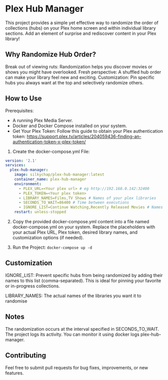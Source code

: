 # Plex Hub Manager

This project provides a simple yet effective way to randomize the order of collections (hubs) on your Plex home screen and within individual library sections. Add an element of surprise and rediscover content in your Plex library!

## Why Randomize Hub Order?

Break out of viewing ruts: Randomization helps you discover movies or shows you might have overlooked.
Fresh perspective: A shuffled hub order can make your library feel new and exciting.
Customization: Pin specific hubs you always want at the top and selectively randomize others.

## How to Use

Prerequisites:

- A running Plex Media Server.
- Docker and Docker Compose installed on your system.
- Get Your Plex Token:
Follow this guide to obtain your Plex authentication token: https://support.plex.tv/articles/204059436-finding-an-authentication-token-x-plex-token/

1. Create the docker-compose.yml File:

```yaml
version: '2.1'
services:
  plex-hub-manager:
    image: silkychap/plex-hub-manager:latest
    container_name: plex-hub-manager
    environment:
      - PLEX_URL=<Your plex url> # eg http://192.168.0.142:32400
      - PLEX_TOKEN=<Your plex token>
      - LIBRARY_NAMES=Films,TV Shows # Names of your plex libraries
      - SECONDS_TO_WAIT=86400 # Time between executions
      - IGNORE_LIST=Continue Watching,Recently Released Movies # Names of the collections you want the randomiser to ignore
    restart: unless-stopped

```

2. Copy the provided docker-compose.yml content into a file named docker-compose.yml on your system.
Replace the placeholders with your actual Plex URL, Plex token, desired library names, and customization options (if needed).

3. Run the Project: `docker-compose up -d`

## Customization

IGNORE_LIST: Prevent specific hubs from being randomized by adding their names to this list (comma-separated). This is ideal for pinning your favorite or in-progress collections.

LIBRARY_NAMES: The actual names of the libraries you want it to randomise

## Notes

The randomization occurs at the interval specified in SECONDS_TO_WAIT.
The project logs its activity. You can monitor it using docker logs plex-hub-manager.

## Contributing

Feel free to submit pull requests for bug fixes, improvements, or new features.
